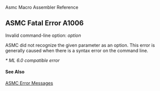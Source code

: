 Asmc Macro Assembler Reference

## ASMC Fatal Error A1006

Invalid command-line option: _option_

ASMC did not recognize the given parameter as an option. This error is generally caused when there is a syntax error on the command line.

_* ML 6.0 compatible error_

#### See Also

[ASMC Error Messages](readme.md)